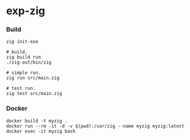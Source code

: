 # exp-zig

### Build

```
zig init-exe

# build.
zig build run
./zig-out/bin/zig

# simple run.
zig run src/main.zig

# test run.
zig test src/main.zig
```

### Docker

```
docker build -t myzig .
docker run --rm -it -d -v $(pwd):/var/zig --name myzig myzig:latest
docker exec -it myzig bash
```
